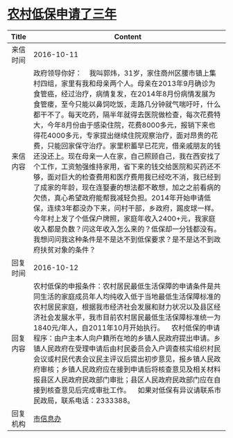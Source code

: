 # <a href="http://www.shangluo.gov.cn/zmhd/ldxxxx.jsp?urltype=leadermail.LeaderMailContentUrl&wbtreeid=1112&leadermailid=3849">农村低保申请了三年</a>
| Title |                                                                                                                                                                                                                                           Content                                                                                                                                                                                                                                            |
|:-----:|----------------------------------------------------------------------------------------------------------------------------------------------------------------------------------------------------------------------------------------------------------------------------------------------------------------------------------------------------------------------------------------------------------------------------------------------------------------------------------------------|
| 来信时间  | 2016-10-11                                                                                                                                                                                                                                                                                                                                                                                                                                                                                   |
| 来信内容  | 政府领导你好：    我叫郭炜，31岁，家住商州区腰市镇上集村四组，家里有我和母亲两个人。母亲在2013年9月确诊为食管癌，经过治疗，病情复发，在2014年8月份病情发展为食管瘘，至今只能以鼻饲吃饭，走路几分钟就气喘吁吁，什么都干不了。每天吃药，隔半年就得去医院做检查，每次花费特大，今年8月份由于感染住院，花费8000多元，报销下来也得花4000多元，专家提出继续住院观察治疗，面对昂贵的花费，只能回家保守治疗。家里积蓄早已花完，借亲戚朋友的钱还没还上。现在母亲一人在家，自己照顾自己，我在西安找了个工作，工资勉强维持家用，省下来的钱交给医院和买药还不够，面对巨大的检查费用和医疗费用我已经吃不消，我已经到了成家的年龄，现在连娶妻的想法都不敢想，加之之前看病的欠债，真心希望政府能帮我减轻负担。2014年开始申请低保，连续3年都没办下来，问村干部，乡政府，踢皮球一样。今年村上发了个低保户牌照，家庭年收入2400+元，我家庭收入都是负数？问这年收入怎么来的？低保却一分钱都没有。我想问问我这种条件是不是达不到低保要求？是不是达不到政府扶贫对象的条件？ |
| 回复时间  | 2016-10-12                                                                                                                                                                                                                                                                                                                                                                                                                                                                                   |
| 回复内容  | 农村低保的申报条件：农村居民最低生活保障的申请条件是共同生活的家庭成员年人均纯收入低于当地最低生活保障标准的农村居民家庭，根据我市经济社会发展和财力状况以及县区经济社会发展水平，我市目前农村居民最低生活保障标准统一为1840元/年人，自2011年10月开始执行。    农村低保的申请程序：由户主本人向户籍所在地的乡镇人民政府提出申请。乡镇人民政府在受理申请后由村民委员会入户调查核实组织村民会议或村民代表会议民主评议后提出初步意见，报乡镇人民政府审核；乡镇人民政府应在接到申请后将核查意见及相关材料报县区人民政府民政部门审批；县区人民政府民政部门应在自接到核查意见后完成审批工作。    如果对低保有异议请联系市民政局，联系电话：2333388。                                                                                                                                                         |
| 回复机构  | <a href="../../category/agencies/市信息办.md">市信息办</a>                                                                                                                                                                                                                                                                                                                                                                                                                                           |
